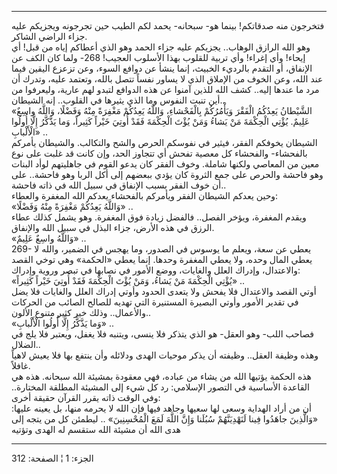 ------------------------------------------------------------------------

فتخرجون منه صدقاتكم! بينما هو- سبحانه- يحمد لكم الطيب حين تجرجونه
ويجزيكم عليه جزاء الراضي الشاكر.  
وهو الله الرازق الوهاب.. يجزيكم عليه جزاء الحمد وهو الذي أعطاكم إياه من
قبل! أي إيحاء! وأي إغراء! وأي تربية للقلوب بهذا الأسلوب العجيب! 268-
ولما كان الكف عن الإنفاق، أو التقدم بالرديء الخبيث، إنما ينشأ عن دوافع
السوء، وعن تزعزع اليقين فيما عند الله، وعن الخوف من الإملاق الذي لا
يساور نفساً تتصل بالله، وتعتمد عليه، وتدرك أن مرد ما عندها إليه.. كشف
الله للذين آمنوا عن هذه الدوافع لتبدو لهم عارية، وليعرفوا من أين تنبت
النفوس وما الذي يثيرها في القلوب.. إنه الشيطان..  
«الشَّيْطانُ يَعِدُكُمُ الْفَقْرَ وَيَأْمُرُكُمْ بِالْفَحْشاءِ، وَاللَّهُ يَعِدُكُمْ مَغْفِرَةً مِنْهُ وَفَضْلًا،
وَاللَّهُ واسِعٌ عَلِيمٌ. يُؤْتِي الْحِكْمَةَ مَنْ يَشاءُ وَمَنْ يُؤْتَ الْحِكْمَةَ فَقَدْ أُوتِيَ خَيْراً كَثِيراً،
وَما يَذَّكَّرُ إِلَّا أُولُوا الْأَلْبابِ» ..  
الشيطان يخوفكم الفقر، فيثير في نفوسكم الحرص والشح والتكالب. والشيطان
يأمركم بالفحشاء- والفحشاء كل معصية تفحش أي تتجاوز الحد، وإن كانت قد غلبت
على نوع معين من المعاصي ولكنها شاملة. وخوف الفقر كان يدعو القوم في
جاهليتهم لوأد البنات وهو فاحشة والحرص على جمع الثروة كان يؤدي ببعضهم إلى
أكل الربا وهو فاحشة.. على أن خوف الفقر بسبب الإنفاق في سبيل الله في ذاته
فاحشة..  
وحين يعدكم الشيطان الفقر ويأمركم بالفحشاء يعدكم الله المغفرة والعطاء:  
«وَاللَّهُ يَعِدُكُمْ مَغْفِرَةً مِنْهُ وَفَضْلًا» ..  
ويقدم المغفرة، ويؤخر الفصل.. فالفضل زيادة فوق المغفرة. وهو يشمل كذلك
عطاء الرزق في هذه الأرض، جزاء البذل في سبيل الله والإنفاق.  
«وَاللَّهُ واسِعٌ عَلِيمٌ» ..  
269- يعطي عن سعة، ويعلم ما يوسوس في الصدور، وما يهجس في الضمير، والله لا
يعطي المال وحده، ولا يعطي المغفرة وحدها. إنما يعطي «الحكمة» وهي توخي
القصد والاعتدال، وإدراك العلل والغايات، ووضع الأمور في نصابها في تبصر
وروية وإدراك:  
«يُؤْتِي الْحِكْمَةَ مَنْ يَشاءُ، وَمَنْ يُؤْتَ الْحِكْمَةَ فَقَدْ أُوتِيَ خَيْراً كَثِيراً» ..  
أوتي القصد والاعتدال فلا يفحش ولا يتعدى الحدود وأوتي إدراك العلل
والغايات فلا يضل في تقدير الأمور وأوتي البصيرة المستنيرة التي تهديه
للصالح الصائب من الحركات والأعمال.. وذلك خير كثير متنوع الألون..  
«وَما يَذَّكَّرُ إِلَّا أُولُوا الْأَلْبابِ» ..  
فصاحب اللب- وهو العقل- هو الذي يتذكر فلا ينسى، ويتنبه فلا يغفل، ويعتبر
فلا يلج في الضلال..  
وهذه وظيفة العقل.. وظيفته أن يذكر موحيات الهدى ودلائله وأن ينتفع بها فلا
يعيش لاهياً غافلاً.  
هذه الحكمة يؤتيها الله من يشاء من عباده، فهي معقودة بمشيئة الله سبحانه.
هذه هي القاعدة الأساسية في التصور الإسلامي: رد كل شيء إلى المشيئة
المطلقة المختارة.. وفي الوقت ذاته يقرر القرآن حقيقة أخرى:  
أن من أراد الهداية وسعى لها سعيها وجاهد فيها فإن الله لا يحرمه منها، بل
يعينه عليها: «وَالَّذِينَ جاهَدُوا فِينا لَنَهْدِيَنَّهُمْ سُبُلَنا وَإِنَّ اللَّهَ لَمَعَ الْمُحْسِنِينَ»
.. ليطمئن كل من يتجه إلى هدى الله أن مشيئة الله ستقسم له الهدى وتؤتيه

------------------------------------------------------------------------

الجزء: 1 ¦ الصفحة: 312
